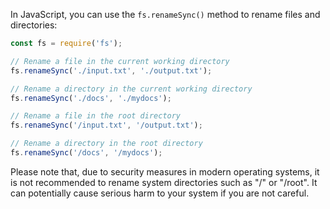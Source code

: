 In JavaScript, you can use the `fs.renameSync()` method to rename files and directories:

```javascript
const fs = require('fs');

// Rename a file in the current working directory
fs.renameSync('./input.txt', './output.txt');

// Rename a directory in the current working directory
fs.renameSync('./docs', './mydocs');

// Rename a file in the root directory
fs.renameSync('/input.txt', '/output.txt');

// Rename a directory in the root directory
fs.renameSync('/docs', '/mydocs');
```

Please note that, due to security measures in modern operating systems, it is not recommended to rename system directories such as "/" or "/root". It can potentially cause serious harm to your system if you are not careful.
